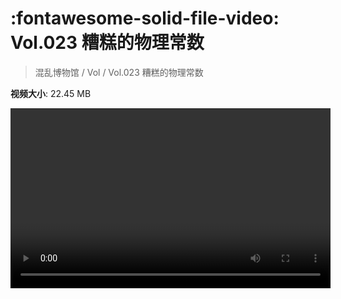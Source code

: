 # :fontawesome-solid-file-video: Vol.023 糟糕的物理常数

> 混乱博物馆 / Vol / Vol.023 糟糕的物理常数

**视频大小**: 22.45 MB

<video id="V-bd0042ac0d8ee1f38f635e3d5de81332" width="512" height="288" preload="none" playsinline webkit-playsinline></video>